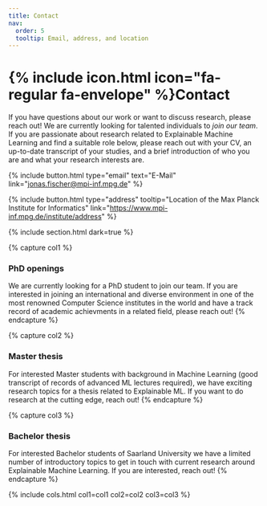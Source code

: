 ```yaml
---
title: Contact
nav:
  order: 5
  tooltip: Email, address, and location
---
```


# {% include icon.html icon="fa-regular fa-envelope" %}Contact

If you have questions about our work or want to discuss research, please reach out!
We are currently looking for talented individuals to *join our team*. If you are passionate about research related to Explainable Machine Learning and find a suitable role below, please reach out with your CV, an up-to-date transcript of your studies, and a brief introduction of who you are and what your research interests are.

{%
  include button.html
  type="email"
  text="E-Mail"
  link="jonas.fischer@mpi-inf.mpg.de"
%}

{%
  include button.html
  type="address"
  tooltip="Location of the Max Planck Institute for Informatics"
  link="https://www.mpi-inf.mpg.de/institute/address"
%}


{% include section.html dark=true %}

{% capture col1 %}
### PhD openings

We are currently looking for a PhD student to join our team.
If you are interested in joining an international and diverse environment in
one of the most renowned Computer Science institutes in the world
and have a track record of academic achievments in a related field,
please reach out!
{% endcapture %}

{% capture col2 %}
### Master thesis

For interested Master students with background in Machine Learning (good transcript of records
of advanced ML lectures required), we have
exciting research topics for a thesis related to Explainable ML. If you want to
do research at the cutting edge, reach out!
{% endcapture %}

{% capture col3 %}
### Bachelor thesis

For interested Bachelor students of Saarland University we have a limited number of introductory topics
to get in touch with current research around Explainable Machine Learning.
If you are interested, reach out!
{% endcapture %}

{% include cols.html col1=col1 col2=col2 col3=col3 %}
